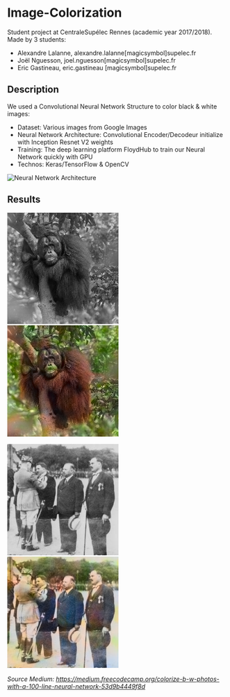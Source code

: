 # Image-Colorization

Student project at CentraleSupélec Rennes (academic year 2017/2018). Made by 3 students:
* Alexandre Lalanne, alexandre.lalanne[magicsymbol]supelec.fr
* Joël Nguesson, joel.nguesson[magicsymbol]supelec.fr
* Eric Gastineau, eric.gastineau [magicsymbol]supelec.fr

## Description
We used a Convolutional Neural Network Structure to color black & white images:
* Dataset: Various images from Google Images
* Neural Network Architecture: Convolutional Encoder/Decodeur initialize with Inception Resnet V2 weights
* Training: The deep learning platform FloydHub to train our Neural Network quickly with GPU
* Technos: Keras/TensorFlow & OpenCV

![Neural Network Architecture](https://cdn-images-1.medium.com/max/1600/1*KRXxAAxlBz1psRvB1ak04Q.png)

## Results
![Test Orangutan](https://raw.githubusercontent.com/JojoFlower/Image-Colorization/master/v1/Test/Orang/img.png)
![Result Orangutan](https://raw.githubusercontent.com/JojoFlower/Image-Colorization/master/v1/Result/img_0.png)

![Test People](https://raw.githubusercontent.com/JojoFlower/Image-Colorization/master/v2/Test/People/img2.png)
![Result People](https://raw.githubusercontent.com/JojoFlower/Image-Colorization/master/v2/Result/img_2.png)


*Source Medium: https://medium.freecodecamp.org/colorize-b-w-photos-with-a-100-line-neural-network-53d9b4449f8d*
